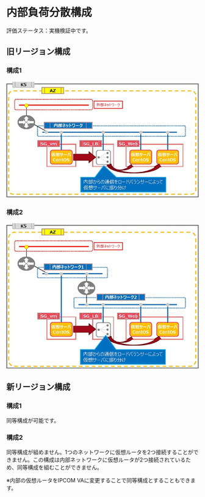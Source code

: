 # 内部負荷分散構成

評価ステータス：実機検証中です。



## 旧リージョン構成

### 構成1

![22-1](images/22-1.jpg)



### 構成2

![22-2](images/22-2.jpg)



## 新リージョン構成

### 構成1

同等構成が可能です。



### 構成2

同等構成が組めません。1つのネットワークに仮想ルータを2つ接続することができません。この構成は内部ネットワークに仮想ルータが2つ接続されているため、同等構成を組むことができません。

※内部の仮想ルータをIPCOM VAに変更することで同等構成とすることもできます。